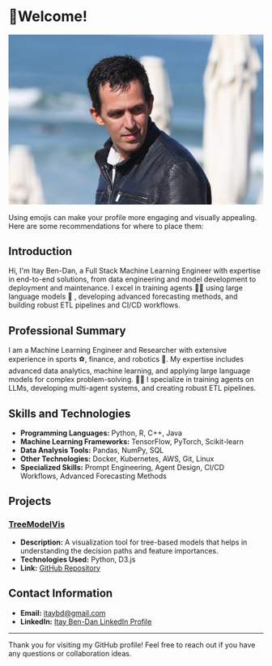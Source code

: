 <!--
!# PersonalViews
!# My views regarding different aspects of life.  Trying to reflect data centric approach together with robust reasoning methods 
-->

# 🙋Welcome!
![Profile Photo](https://github.com/bdi2357/bdi2357/blob/main/itay_2.jpg) <!-- Replace with your actual photo URL -->

Using emojis can make your profile more engaging and visually appealing. Here are some recommendations for where to place them:

## Introduction
Hi, I'm Itay Ben-Dan, a Full Stack Machine Learning Engineer with expertise in end-to-end solutions, from data engineering and model development to deployment and maintenance. I excel in training agents 🕵️‍♂️  using large language models 🦙 , developing advanced forecasting methods, and building robust ETL pipelines and CI/CD workflows. 

## Professional Summary
I am a Machine Learning Engineer and Researcher with extensive experience in sports ⚽, finance, and robotics 🤖.  My expertise includes advanced data analytics, machine learning, and applying large language models for complex problem-solving. 🧠🔧 I specialize in training agents on LLMs, developing multi-agent systems, and creating robust ETL pipelines. 

## Skills and Technologies
- **Programming Languages:** Python, R, C++, Java
- **Machine Learning Frameworks:** TensorFlow, PyTorch, Scikit-learn
- **Data Analysis Tools:** Pandas, NumPy, SQL
- **Other Technologies:** Docker, Kubernetes, AWS, Git, Linux
- **Specialized Skills:** Prompt Engineering, Agent Design, CI/CD Workflows, Advanced Forecasting Methods

## Projects

### [TreeModelVis](https://github.com/bdi2357/TreeModelVis)
- **Description:** A visualization tool for tree-based models that helps in understanding the decision paths and feature importances.
- **Technologies Used:** Python, D3.js
- **Link:** [GitHub Repository](https://github.com/bdi2357/TreeModelVis)

## Contact Information
- **Email:** itaybd@gmail.com
- **LinkedIn:** [Itay Ben-Dan LinkedIn Profile](https://www.linkedin.com/in/yourprofile)

---

Thank you for visiting my GitHub profile! Feel free to reach out if you have any questions or collaboration ideas.

